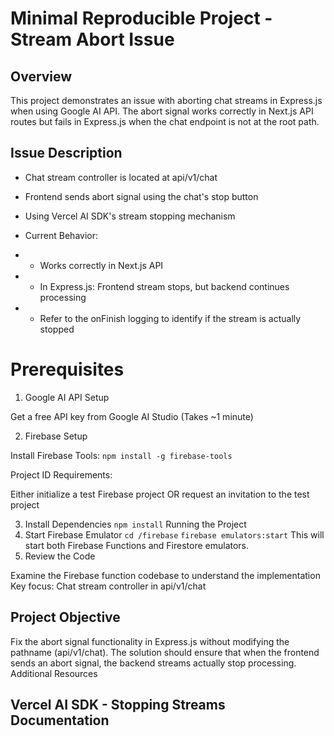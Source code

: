 # Minimal Reproducible Project - Stream Abort Issue

## Overview

This project demonstrates an issue with aborting chat streams in Express.js when using Google AI API. The abort signal works correctly in Next.js API routes but fails in Express.js when the chat endpoint is not at the root path.

## Issue Description

- Chat stream controller is located at api/v1/chat
- Frontend sends abort signal using the chat's stop button
- Using Vercel AI SDK's stream stopping mechanism
- Current Behavior:

- - Works correctly in Next.js API
- - In Express.js: Frontend stream stops, but backend continues processing
- - Refer to the onFinish logging to identify if the stream is actually stopped

# Prerequisites

1. Google AI API Setup

Get a free API key from Google AI Studio (Takes ~1 minute)

2. Firebase Setup

Install Firebase Tools:
`npm install -g firebase-tools`

Project ID Requirements:

Either initialize a test Firebase project
OR request an invitation to the test project

3. Install Dependencies
   `npm install`
   Running the Project
4. Start Firebase Emulator
   `cd /firebase`
   `firebase emulators:start`
   This will start both Firebase Functions and Firestore emulators.
5. Review the Code

Examine the Firebase function codebase to understand the implementation
Key focus: Chat stream controller in api/v1/chat

## Project Objective

Fix the abort signal functionality in Express.js without modifying the pathname (api/v1/chat). The solution should ensure that when the frontend sends an abort signal, the backend streams actually stop processing.
Additional Resources

## Vercel AI SDK - Stopping Streams Documentation
